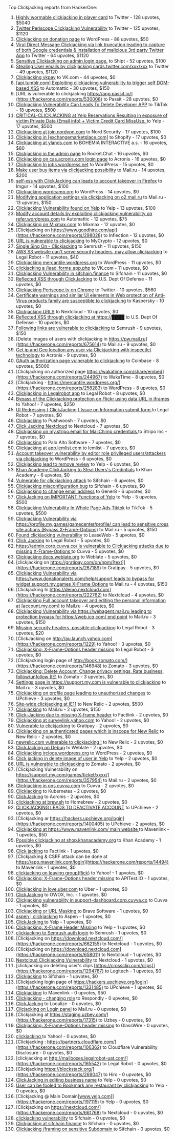 Top Clickjacking reports from HackerOne:

1. [Highly wormable clickjacking in player card](https://hackerone.com/reports/85624) to Twitter - 128 upvotes, $5040
2. [Twitter Periscope Clickjacking Vulnerability](https://hackerone.com/reports/591432) to Twitter - 125 upvotes, $1120
3. [Clickjacking on donation page](https://hackerone.com/reports/921709) to WordPress - 88 upvotes, $50
4. [Viral Direct Message Clickjacking via link truncation leading to capture of both Google credentials & installation of malicious 3rd party Twitter App](https://hackerone.com/reports/643274) to Twitter - 64 upvotes, $1120
5. [Sensitive Clickjacking on admin login page.](https://hackerone.com/reports/389145) to Shipt - 52 upvotes, $100
6. [Stealing User emails by clickjacking cards.twitter.com/xxx/xxx](https://hackerone.com/reports/154963) to Twitter - 49 upvotes, $1120
7. [Clickjacking vkpay](https://hackerone.com/reports/374817) to VK.com - 44 upvotes, $0
8. [[api.tumblr.com] Exploiting clickjacking vulnerability to trigger self DOM-based XSS](https://hackerone.com/reports/953579) to Automattic - 30 upvotes, $150
9. [URL is vulnerable to clickjacking  https://app.passit.io/](https://hackerone.com/reports/530008) to Passit - 28 upvotes, $0
10. [Clickjacking Vulnerability Can Leads To Delete Developer APP](https://hackerone.com/reports/1416612) to TikTok - 18 upvotes, $500
11. [CRITICAL-CLICKJACKING at Yelp Reservations Resulting in exposure of victim Private Data (Email info) + Victim Credit Card MissUse. ](https://hackerone.com/reports/355859) to Yelp - 17 upvotes, $500
12. [Clickjacking at join.nordvpn.com](https://hackerone.com/reports/765955) to Nord Security - 17 upvotes, $100
13. [Clickjacking in [exchangemarketplace.com]](https://hackerone.com/reports/658217) to Shopify - 17 upvotes, $0
14. [Clickjacking at ylands.com](https://hackerone.com/reports/405342) to BOHEMIA INTERACTIVE a.s. - 16 upvotes, $80
15. [Clickjacking in the admin page](https://hackerone.com/reports/728004) to Rocket.Chat - 16 upvotes, $0
16. [Clickjacking on cas.acronis.com login page](https://hackerone.com/reports/971234) to Acronis - 16 upvotes, $0
17. [Clickjacking In jobs.wordpress.net](https://hackerone.com/reports/223024) to WordPress - 15 upvotes, $0
18. [Make user buy items via clickjacking possibility](https://hackerone.com/reports/471967) to Mail.ru - 14 upvotes, $200
19. [self-xss with ClickJacking can leads to account takeover in Firefox](https://hackerone.com/reports/892289) to Imgur - 14 upvotes, $100
20. [Clickjacking wordcamp.org](https://hackerone.com/reports/230581) to WordPress - 14 upvotes, $0
21. [Modifying application settings via clickjacking on o2.mail.ru](https://hackerone.com/reports/355774) to Mail.ru - 13 upvotes, $150
22. [Clickjacking Vulnerability found on Yelp](https://hackerone.com/reports/214087) to Yelp - 13 upvotes, $100
23. [Modify account details by exploiting clickjacking vulnerability on refer.wordpress.com](https://hackerone.com/reports/765355) to Automattic - 12 upvotes, $75
24. [Clickjacking on Mixmax.com](https://hackerone.com/reports/234713) to Mixmax - 12 upvotes, $0
25. [Clickjacking on https://www.goodhire.com/api](https://hackerone.com/reports/298028) to Inflection - 12 upvotes, $0
26. [URL is vulnerable to clickjacking](https://hackerone.com/reports/712376) to MyCrypto - 12 upvotes, $0
27. [Single Sing On - Clickjacking](https://hackerone.com/reports/299009) to Semrush - 11 upvotes, $150
28. [AWS S3 website can't serve security headers, may allow clickjacking](https://hackerone.com/reports/149572) to Legal Robot - 11 upvotes, $40
29. [Clickjacking mercantile.wordpress.org](https://hackerone.com/reports/264125) to WordPress - 11 upvotes, $0
30. [clickjacking в /lead_forms_app.php](https://hackerone.com/reports/294334) to VK.com - 11 upvotes, $0
31. [Clickjacking Vulnerability in sifchain.finance](https://hackerone.com/reports/1185949) to Sifchain - 11 upvotes, $0
32. [Reflected XSS through ClickJacking](https://hackerone.com/reports/1171403) to U.S. Dept Of Defense - 11 upvotes, $0
33. [Clickjacking Periscope.tv on Chrome](https://hackerone.com/reports/198622) to Twitter - 10 upvotes, $560
34. [Certificate warnings and similar UI elements in Web protection of Anti-Virus products family are susceptible to clickjacking](https://hackerone.com/reports/463695) to Kaspersky - 10 upvotes, $0
35. [Clickjacking URLS](https://hackerone.com/reports/1039805) to Nextcloud - 10 upvotes, $0
36. [Reflected XSS through clickjacking at https://████](https://hackerone.com/reports/1149144) to U.S. Dept Of Defense - 10 upvotes, $0
37. [Following links are vulnerable to clickjacking](https://hackerone.com/reports/289246) to Semrush - 9 upvotes, $150
38. [Delete images of users  with clickjacking in https://pw.mail.ru](https://hackerone.com/reports/675614) to Mail.ru - 9 upvotes, $0
39. [Get ip and Geo location any user via Clickjacking with inspectlet technology](https://hackerone.com/reports/998555) to Acronis - 9 upvotes, $0
40. [OAuth authorization page vulnerable to clickjacking](https://hackerone.com/reports/65825) to Coinbase - 8 upvotes, $5000
41. [Clickjacking on authorized page https://wakatime.com/share/embed](https://hackerone.com/reports/244967) to WakaTime - 8 upvotes, $0
42. [Clickjacking - https://mercantile.wordpress.org/](https://hackerone.com/reports/258283) to WordPress - 8 upvotes, $0
43. [Clickjacking in Legalrobot app](https://hackerone.com/reports/270454) to Legal Robot - 8 upvotes, $0
44. [Bypass of the Clickjacking protection on Flickr using data URL in iframes](https://hackerone.com/reports/7264) to Yahoo! - 7 upvotes, $250
45. [UI Redressing ( ClickJacking ) Issue on Information submit form ](https://hackerone.com/reports/163753) to Legal Robot - 7 upvotes, $0
46. [Clickjacking](https://hackerone.com/reports/200419) to Pushwoosh - 7 upvotes, $0
47. [Click Jacking Nextcloud](https://hackerone.com/reports/347782) to Nextcloud - 7 upvotes, $0
48. [Clickjacking on my.stripo.email for MailChimp credentials ](https://hackerone.com/reports/737625) to Stripo Inc - 7 upvotes, $0
49. [ Clickjacking](https://hackerone.com/reports/688546) to Palo Alto Software - 7 upvotes, $0
50. [Clickjacking at  app.lemlist.com](https://hackerone.com/reports/1574017) to lemlist - 7 upvotes, $0
51. [Account takeover vulnerability by editor role privileged users/attackers via clickjacking](https://hackerone.com/reports/388254) to WordPress - 6 upvotes, $0
52. [Clickjacking lead to remove review](https://hackerone.com/reports/965141) to Yelp - 6 upvotes, $0
53. [Khan Academy ClickJacking to Steal Users's Credintials](https://hackerone.com/reports/639682) to Khan Academy - 6 upvotes, $0
54. [Vulnerable for clickjacking attack](https://hackerone.com/reports/1188639) to Sifchain - 6 upvotes, $0
55. [Clickjacking misconfiguration bug](https://hackerone.com/reports/1176104) to Sifchain - 6 upvotes, $0
56. [Clickjacking to change email address](https://hackerone.com/reports/783191) to Gener8 - 6 upvotes, $0
57. [ClickJacking on IMPORTANT Functions of Yelp](https://hackerone.com/reports/305128) to Yelp - 5 upvotes, $500
58. [Clickjacking Vulnerability In Whole Page Ads Tiktok](https://hackerone.com/reports/1418857) to TikTok - 5 upvotes, $500
59. [Clickjacking Vulnerability via https://profile.my.games/gamecenter/profile/ can lead to sensitive cross site actions (Bypass X-Frame-Options)](https://hackerone.com/reports/974090) to Mail.ru - 5 upvotes, $150
60. [Found clickjacking vulnerability](https://hackerone.com/reports/119828) to LeaseWeb - 5 upvotes, $0
61. [Click Jacking](https://hackerone.com/reports/163888) to Legal Robot - 5 upvotes, $0
62. [https://admin.corp.cuvva.co/ is vulnerable to Clickjacking attacks due to missing X-Frame-Options ](https://hackerone.com/reports/231434) to Cuvva - 5 upvotes, $0
63. [Clickjacking docs.weblate.org](https://hackerone.com/reports/223391) to Weblate - 5 upvotes, $0
64. [clickjacking on https://gratipay.com/on/npm/[text]](https://hackerone.com/reports/267189) to Gratipay - 5 upvotes, $0
65. [Clickjacking Vulnerability via https://www.donationalerts.com/help/support leads to bypass for widget.support.my.games X-Frame Options](https://hackerone.com/reports/1027192) to Mail.ru - 4 upvotes, $150
66. [Clickjacking In https://demo.nextcloud.com](https://hackerone.com/reports/222762) to Nextcloud - 4 upvotes, $0
67. [Clickjacking Full account takeover and editing the personal information at [account.my.com]](https://hackerone.com/reports/261652) to Mail.ru - 4 upvotes, $0
68. [Clickjacking Vulnerability via https://webagent.mail.ru leading to protection bypass for https://web.icq.com/ end point](https://hackerone.com/reports/918923) to Mail.ru - 3 upvotes, $150
69. [Missing security headers, possible clickjacking](https://hackerone.com/reports/64645) to Legal Robot - 3 upvotes, $20
70. [ClickJacking on http://au.launch.yahoo.com](https://hackerone.com/reports/1229) to Yahoo! - 3 upvotes, $0
71. [Clickjacking: X-Frame-Options header missing](https://hackerone.com/reports/163646) to Legal Robot - 3 upvotes, $0
72. [Clickjacking login page of http://book.zomato.com/](https://hackerone.com/reports/146948) to Zomato - 3 upvotes, $0
73. [Clickjacking: Delete Account, Change privacy settings, Rate business, follow/unfollow (IE)](https://hackerone.com/reports/338569) to Zomato - 3 upvotes, $0
74. [Settings page in https://support.my.com is vulnerable to clickjacking](https://hackerone.com/reports/667400) to Mail.ru - 3 upvotes, $0
75. [Clickjacking on profile page leading to unauthorized changes](https://hackerone.com/reports/1198907) to UPchieve - 3 upvotes, $0
76. [Site-wide clickjacking at IE11](https://hackerone.com/reports/614947) to New Relic - 2 upvotes, $500
77. [Clickjacking](https://hackerone.com/reports/8724) to Mail.ru - 2 upvotes, $150
78. [Click-Jacking due to missing X-frame header](https://hackerone.com/reports/17664) to Factlink - 2 upvotes, $0
79. [Clickjacking at surveylink.yahoo.com](https://hackerone.com/reports/3578) to Yahoo! - 2 upvotes, $0
80. [Vulnerable to clickjacking](https://hackerone.com/reports/123782) to Gratipay - 2 upvotes, $0
81. [Clickjacking on authenticated pages which is inscope for New Relic](https://hackerone.com/reports/128645) to New Relic - 2 upvotes, $0
82. [newrelic.com vulnerable to clickjacking !](https://hackerone.com/reports/123126) to New Relic - 2 upvotes, $0
83. [ClickJacking on Debug](https://hackerone.com/reports/225555) to Weblate - 2 upvotes, $0
84. [Clickjacking irclogs.wordpress.org](https://hackerone.com/reports/267075) to WordPress - 2 upvotes, $0
85. [Click jacking in delete image of user in Yelp](https://hackerone.com/reports/201848) to Yelp - 2 upvotes, $0
86. [URL is vulnerable to clickjacking](https://hackerone.com/reports/337219) to Zomato - 2 upvotes, $0
87. [Clickjacking Vulnerability on https://support.my.com/games/ticket/xxxx/](https://hackerone.com/reports/357954) to Mail.ru - 2 upvotes, $0
88. [Clickjacking in ops.cuvva.com](https://hackerone.com/reports/583624) to Cuvva - 2 upvotes, $0
89. [Clickjacking](https://hackerone.com/reports/832593) to Kubernetes - 2 upvotes, $0
90. [ClickJacking](https://hackerone.com/reports/947690) to Acronis - 2 upvotes, $0
91. [clickjacking at  brew.sh](https://hackerone.com/reports/1245972) to Homebrew - 2 upvotes, $0
92. [CLICKJACKING LEADS TO DEACTIVATE ACCOUNT](https://hackerone.com/reports/1301113) to UPchieve - 2 upvotes, $0
93. [Clickjacking ar https://hackers.upchieve.org/login](https://hackerone.com/reports/1400405) to UPchieve - 2 upvotes, $0
94. [Clickjacking at https://www.mavenlink.com/ main website ](https://hackerone.com/reports/14631) to Mavenlink - 1 upvotes, $50
95. [Possible clickjacking at shop.khanacademy.org](https://hackerone.com/reports/6370) to Khan Academy - 1 upvotes, $0
96. [Click jacking](https://hackerone.com/reports/13550) to Factlink - 1 upvotes, $0
97. [Clickjacking & CSRF attack can be done at https://app.mavenlink.com/login](https://hackerone.com/reports/14494) to Mavenlink - 1 upvotes, $0
98. [clickjacking on leaving group(flick)](https://hackerone.com/reports/7745) to Yahoo! - 1 upvotes, $0
99. [Clickjacking: X-Frame-Options header missing](https://hackerone.com/reports/129650) to APITest.IO - 1 upvotes, $0
100. [Clickjacking in love.uber.com](https://hackerone.com/reports/137152) to Uber - 1 upvotes, $0
101. [ClickJacking](https://hackerone.com/reports/183127) to OWOX, Inc. - 1 upvotes, $0
102. [Clickjacking vulnerability in support-dashboard.corp.cuvva.co](https://hackerone.com/reports/231694) to Cuvva - 1 upvotes, $0
103. [Clickjacking or URL Masking ](https://hackerone.com/reports/204198) to Brave Software - 1 upvotes, $0
104. [aspen | clickjacking](https://hackerone.com/reports/272387) to Aspen - 1 upvotes, $0
105. [ClickJacking ](https://hackerone.com/reports/179839) to Yelp - 1 upvotes, $0
106. [Clickjacking: X-Frame Header Missing](https://hackerone.com/reports/168358) to Yelp - 1 upvotes, $0
107. [clickjacking to Semrush auth login](https://hackerone.com/reports/318295) to Semrush - 1 upvotes, $0
108. [Clickjacking on https://download.nextcloud.com/](https://hackerone.com/reports/662155) to Nextcloud - 1 upvotes, $0
109. [Clickjacking on https://download.nextcloud.com](https://hackerone.com/reports/658011) to Nextcloud - 1 upvotes, $0
110. [Nextcloud Clickjacking Vulnerability](https://hackerone.com/reports/710996) to Nextcloud - 1 upvotes, $0
111. [clickjacking on deleting user's clips [https://crossclip.com/clips]](https://hackerone.com/reports/1294767) to Logitech - 1 upvotes, $0
112. [Clickjacking](https://hackerone.com/reports/1206138) to Sifchain - 1 upvotes, $0
113. [Clickjacking login page of https://hackers.upchieve.org/login](https://hackerone.com/reports/1331485) to UPchieve - 1 upvotes, $0
114. [Clickjacking](https://hackerone.com/reports/21110) to Mavenlink - 0 upvotes, $50
115. [Clickjacking - changing role](https://hackerone.com/reports/7924) to Respondly - 0 upvotes, $0
116. [ClickJacking](https://hackerone.com/reports/7862) to Localize - 0 upvotes, $0
117. [Clicjacking on Login panel](https://hackerone.com/reports/8459) to Mail.ru - 0 upvotes, $0
118. [Clickjacking at https://staging.uzbey.com/](https://hackerone.com/reports/17315) to Uzbey - 0 upvotes, $0
119. [Clickjacking: X-Frame-Options header missing](https://hackerone.com/reports/27594) to GlassWire - 0 upvotes, $0
120. [clickjacking ](https://hackerone.com/reports/1207) to Yahoo! - 0 upvotes, $0
121. [Clickjacking : https://partners.cloudflare.com/](https://hackerone.com/reports/106362) to Cloudflare Vulnerability Disclosure - 0 upvotes, $0
122. [clickjacking at http://mailboxes.legalrobot-uat.com/](https://hackerone.com/reports/165542) to Legal Robot - 0 upvotes, $0
123. [Clickjacking https://blockstack.org/](https://hackerone.com/reports/269047) to Hiro - 0 upvotes, $0
124. [ClickJacking in editing business name](https://hackerone.com/reports/227837) to Yelp - 0 upvotes, $0
125. [User can be fooled to Bookmark any restaurant by clickjacking](https://hackerone.com/reports/228295) to Yelp - 0 upvotes, $0
126. [Clickjacking @ Main Domain[www.yelp.com]](https://hackerone.com/reports/197115) to Yelp - 0 upvotes, $0
127. [Clickjacking on https://nextcloud.com/](https://hackerone.com/reports/661768) to Nextcloud - 0 upvotes, $0
128. [clickjacking vulnerability](https://hackerone.com/reports/1199904) to Sifchain - 0 upvotes, $0
129. [	 Clickjacking at sifchain.finance](https://hackerone.com/reports/1212595) to Sifchain - 0 upvotes, $0
130. [Clickjacking /framing on sensitive Subdomain ](https://hackerone.com/reports/1195209) to Sifchain - 0 upvotes, $0
